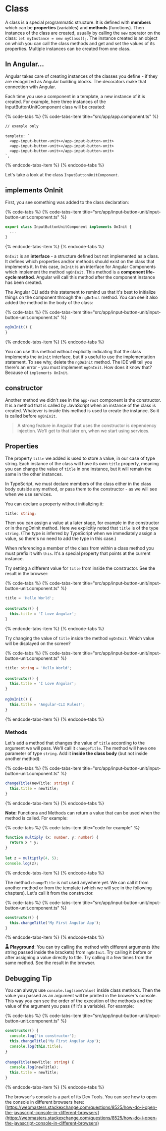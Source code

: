 # Class

A class is a special programmatic structure. It is defined with **members** which can be **properties** \(variables\) and **methods** \(functions\). Then instances of the class are created, usually by calling the `new` operator on the class: `let myInstance = new myClass();`. The instance created is an object on which you can call the class methods and get and set the values of its properties. Multiple instances can be created from one class.

## In Angular...

Angular takes care of creating instances of the classes you define - if they are recognized as Angular building blocks. The decorators make that connection with Angular.

Each time you use a component in a template, a new instance of it is created. For example, here three instances of the InputButtonUnitComponent class will be created:

{% code-tabs %}
{% code-tabs-item title="src/app/app.component.ts" %}
```markup
// example only

template: `
  <app-input-button-unit></app-input-button-unit>
  <app-input-button-unit></app-input-button-unit>
  <app-input-button-unit></app-input-button-unit>
`,
```
{% endcode-tabs-item %}
{% endcode-tabs %}

Let's take a look at the class `InputButtonUnitComponent`.

## implements OnInit

First, you see something was added to the class declaration:

{% code-tabs %}
{% code-tabs-item title="src/app/input-button-unit/input-button-unit.component.ts" %}
```typescript
export class InputButtonUnitComponent implements OnInit {
  ...
}
```
{% endcode-tabs-item %}
{% endcode-tabs %}

`OnInit` is an **interface** - a structure defined but not implemented as a class. It defines which properties and/or methods should exist on the class that implements it. In this case, `OnInit` is an interface for Angular Components which implement the method `ngOnInit`. This method is a **component life-cycle method**. Angular will call this method after the component instance has been created.

The Angular CLI adds this statement to remind us that it's best to initialize things on the component through the `ngOnInit` method. You can see it also added the method in the body of the class:

{% code-tabs %}
{% code-tabs-item title="src/app/input-button-unit/input-button-unit.component.ts" %}
```typescript
ngOnInit() {
}
```
{% endcode-tabs-item %}
{% endcode-tabs %}

You can use this method without explicitly indicating that the class implements the `OnInit` interface, but it's useful to use the implementation statement. To see why, delete the `ngOnInit` method. The IDE will tell you there's an error - you must implement `ngOnInit`. How does it know that? Because of `implements OnInit`.

## constructor

Another method we didn't see in the `app-root` component is the constructor. It is a method that is called by JavaScript when an instance of the class is created. Whatever is inside this method is used to create the instance. So it is called before `ngOnInit`.

> A strong feature in Angular that uses the constructor is dependency injection. We'll get to that later on, when we start using services.

## Properties

The property `title` we added is used to store a value, in our case of type string. Each instance of the class will have its own `title` property, meaning you can change the value of `title` in one instance, but it will remain the same in the other instances.

In TypeScript, we must declare members of the class either in the class body outside any method, or pass them to the constructor - as we will see when we use services.

You can declare a property without initializing it:

```typescript
title: string;
```

Then you can assign a value at a later stage, for example in the constructor or in the ngOnInit method. Here we explicitly noted that `title` is of the type `string`. \(The type is inferred by TypeScript when we immediately assign a value, so there's no need to add the type in this case.\)

When referencing a member of the class from within a class method you must prefix it with `this`. It's a special property that points at the current instance.

Try setting a different value for `title` from inside the constructor. See the result in the browser:

{% code-tabs %}
{% code-tabs-item title="src/app/input-button-unit/input-button-unit.component.ts" %}
```typescript
title = 'Hello World';

constructor() { 
  this.title = 'I Love Angular';
}
```
{% endcode-tabs-item %}
{% endcode-tabs %}

Try changing the value of `title` inside the method `ngOnInit`. Which value will be displayed on the screen?

{% code-tabs %}
{% code-tabs-item title="src/app/input-button-unit/input-button-unit.component.ts" %}
```typescript
title: string = 'Hello World';

constructor() { 
  this.title = 'I Love Angular';
}

ngOnInit() { 
  this.title = 'Angular-CLI Rules!';
}
```
{% endcode-tabs-item %}
{% endcode-tabs %}

### Methods

Let's add a method that changes the value of `title` according to the argument we will pass. We'll call it `changeTitle`. The method will have one parameter of type `string`. Add it **inside the class body** \(but not inside another method\):

{% code-tabs %}
{% code-tabs-item title="src/app/input-button-unit/input-button-unit.component.ts" %}
```typescript
changeTitle(newTitle: string) {
  this.title = newTitle;
}
```
{% endcode-tabs-item %}
{% endcode-tabs %}

**Note:** Functions and Methods can return a value that can be used when the method is called. For example:

{% code-tabs %}
{% code-tabs-item title="code for example" %}
```typescript
function multiply (x: number, y: number) {
  return x * y;
}

let z = multiptly(4, 5);
console.log(z);
```
{% endcode-tabs-item %}
{% endcode-tabs %}

The method `changeTitle` is not used anywhere yet. We can call it from another method or from the template \(which we will see in the following chapters\). Let's call it from the constructor.

{% code-tabs %}
{% code-tabs-item title="src/app/input-button-unit/input-button-unit.component.ts" %}
```typescript
constructor() { 
  this.changeTitle('My First Angular App');
}
```
{% endcode-tabs-item %}
{% endcode-tabs %}

![lab-icon](.gitbook/assets/lab%20%281%29.jpg) **Playground**: You can try calling the method with different arguments \(the string passed inside the brackets\) from `ngOnInit`. Try calling it before or after assigning a value directly to title. Try calling it a few times from the same method. See the result in the browser.

## Debugging Tip

You can always use `console.log(someValue)` inside class methods. Then the value you passed as an argument will be printed in the browser's console. This way you can see the order of the execution of the methods and the value of the argument you pass \(if it's a variable\). For example:

{% code-tabs %}
{% code-tabs-item title="src/app/input-button-unit/input-button-unit.component.ts" %}
```typescript
constructor() { 
  console.log('in constructor');
  this.changeTitle('My First Angular App');
  console.log(this.title);
}

changeTitle(newTitle: string) {
  console.log(newTitle);
  this.title = newTitle;
}
```
{% endcode-tabs-item %}
{% endcode-tabs %}

The browser's console is a part of its Dev Tools. You can see how to open the console in different browsers here: [https://webmasters.stackexchange.com/questions/8525/how-do-i-open-the-javascript-console-in-different-browsers](https://webmasters.stackexchange.com/questions/8525/how-do-i-open-the-javascript-console-in-different-browsers)

